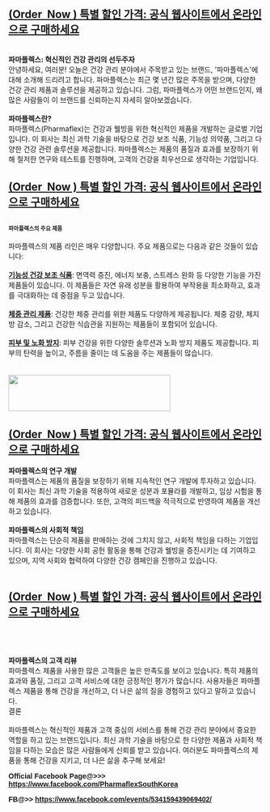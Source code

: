 <div>
<div class="separator">
<h2 style="text-align: left;"><strong><a title="PharmaFlex South Korea" href="https://www.facebook.com/PharmaflexSouthKorea">(Order&nbsp; Now ) 특별 할인 가격: 공식 웹사이트에서 온라인으로 구매하세요</a></strong></h2>
<div style="text-align: left;"><strong>&nbsp;</strong></div>
</div>
</div>
<div style="text-align: left;"><strong>파마플렉스: 혁신적인 건강 관리의 선두주자<br /></strong>안녕하세요, 여러분! 오늘은 건강 관리 분야에서 주목받고 있는 브랜드, '파마플렉스'에 대해 소개해 드리려고 합니다. 파마플렉스는 최근 몇 년간 많은 주목을 받으며, 다양한 건강 관리 제품과 솔루션을 제공하고 있습니다. 그럼, 파마플렉스가 어떤 브랜드인지, 왜 많은 사람들이 이 브랜드를 신뢰하는지 자세히 알아보겠습니다.</div>
<div style="text-align: left;"><br /><strong>파마플렉스란?<br /></strong>파마플렉스(Pharmaflex)는 건강과 웰빙을 위한 혁신적인 제품을 개발하는 글로벌 기업입니다. 이 회사는 최신 과학 기술을 바탕으로 건강 보조 식품, 기능성 의약품, 그리고 다양한 건강 관련 솔루션을 제공합니다. 파마플렉스는 제품의 품질과 효과를 보장하기 위해 철저한 연구와 테스트를 진행하며, 고객의 건강을 최우선으로 생각하는 기업입니다.</div>
<div style="text-align: left;">
<h2><strong><a title="PharmaFlex South Korea" href="https://www.facebook.com/PharmaflexSouthKorea">(Order&nbsp; Now ) 특별 할인 가격: 공식 웹사이트에서 온라인으로 구매하세요</a></strong></h2>
<h2><strong style="font-size: 11px;">파마플렉스의 주요 제품</strong></h2>
</div>
<div>파마플렉스의 제품 라인은 매우 다양합니다. 주요 제품으로는 다음과 같은 것들이 있습니다:</div>
<div style="text-align: left;"><br /><strong><a title="PharmaFlex South Korea" href="https://www.facebook.com/PharmaflexSouthKorea">기능성 건강 보조 식품</a></strong>: 면역력 증진, 에너지 보충, 스트레스 완화 등 다양한 기능을 가진 제품들이 있습니다. 이 제품들은 자연 유래 성분을 활용하여 부작용을 최소화하고, 효과를 극대화하는 데 중점을 두고 있습니다.</div>
<div style="text-align: left;"><br /><strong><a title="PharmaFlex South Korea" href="https://www.facebook.com/PharmaflexSouthKorea">체중 관리 제품</a></strong>: 건강한 체중 관리를 위한 제품도 다양하게 제공됩니다. 체중 감량, 체지방 감소, 그리고 건강한 식습관을 지원하는 제품들이 포함되어 있습니다.</div>
<div style="text-align: left;"><br /><strong><a title="PharmaFlex South Korea" href="https://www.facebook.com/PharmaflexSouthKorea">피부 및 노화 방지</a></strong>: 피부 건강을 위한 다양한 솔루션과 노화 방지 제품도 제공합니다. 피부의 탄력을 높이고, 주름을 줄이는 데 도움을 주는 제품들이 많습니다.</div>
<div style="text-align: left;">&nbsp;</div>
<div style="text-align: left;">
<div class="separator">&nbsp;</div>
<div class="separator"><a href="https://getdeal24x7.com/pharmaflex-kr-buy"><img src="https://blogger.googleusercontent.com/img/b/R29vZ2xl/AVvXsEjhxuHsexIiIbzYU6w3QSQPgZx0C_dfVHtm-EorbzaGjYo_-xV781ooQnskLFhagDFcdSOflibysk05TwlMdFt5J-aRMDpuPfEO51l5jFnT_UaKa9qqRnClE91YUBf-mJaUR5S9P6GMSkU6f1jzDHufJW23v0K1XvNjucOzBcG8OOfAFRx7WOvtdCGBls1f/s320/Order%20Now.gif" alt="" width="320" height="72" border="0" data-original-height="138" data-original-width="614" /></a></div>
</div>
<div style="text-align: left;">
<div>
<h2><strong><a title="PharmaFlex South Korea" href="https://www.facebook.com/PharmaflexSouthKorea">(Order&nbsp; Now ) 특별 할인 가격: 공식 웹사이트에서 온라인으로 구매하세요</a></strong></h2>
</div>
</div>
<div style="text-align: left;"><strong>파마플렉스의 연구 개발<br /></strong>파마플렉스는 제품의 품질을 보장하기 위해 지속적인 연구 개발에 투자하고 있습니다. 이 회사는 최신 과학 기술을 적용하여 새로운 성분과 포뮬라를 개발하고, 임상 시험을 통해 제품의 효과를 검증합니다. 또한, 고객의 피드백을 적극적으로 반영하여 제품을 개선하고 있습니다.</div>
<div style="text-align: left;"><br /><strong>파마플렉스의 사회적 책임<br /></strong>파마플렉스는 단순히 제품을 판매하는 것에 그치지 않고, 사회적 책임을 다하는 기업입니다. 이 회사는 다양한 사회 공헌 활동을 통해 건강과 웰빙을 증진시키는 데 기여하고 있으며, 지역 사회와 협력하여 다양한 건강 캠페인을 진행하고 있습니다.</div>
<div style="text-align: left;">&nbsp;</div>
<div style="text-align: left;">
<h2><strong><a title="PharmaFlex South Korea" href="https://www.facebook.com/PharmaflexSouthKorea">(Order&nbsp; Now ) 특별 할인 가격: 공식 웹사이트에서 온라인으로 구매하세요</a></strong></h2>
<h2>&nbsp;</h2>
<strong>파마플렉스의 고객 리뷰<br /></strong>파마플렉스 제품을 사용한 많은 고객들은 높은 만족도를 보이고 있습니다. 특히 제품의 효과와 품질, 그리고 고객 서비스에 대한 긍정적인 평가가 많습니다. 사용자들은 파마플렉스 제품을 통해 건강을 개선하고, 더 나은 삶의 질을 경험하고 있다고 말하고 있습니다.<br />결론</div>
<div style="text-align: left;"><br />파마플렉스는 혁신적인 제품과 고객 중심의 서비스를 통해 건강 관리 분야에서 중요한 역할을 하고 있는 브랜드입니다. 최신 과학 기술을 바탕으로 한 다양한 제품과 사회적 책임을 다하는 모습은 많은 사람들에게 신뢰를 받고 있습니다. 여러분도 파마플렉스의 제품을 통해 건강을 지키고, 더 나은 삶을 추구해 보세요!</div>
<div style="text-align: left;">
<p><span style="font-family: 'Agency FB', sans-serif;"><strong>Official Facebook Page@&gt;&gt;&gt; </strong></span><a href="https://www.facebook.com/PharmaflexSouthKorea"><span style="font-family: 'Agency FB', sans-serif;"><strong>https://www.facebook.com/PharmaflexSouthKorea</strong></span></a></p>
<p><span style="font-family: 'Agency FB', sans-serif;"><strong>FB@&gt;&gt; </strong></span><a href="https://www.facebook.com/events/534159439069402/"><span style="font-family: 'Agency FB', sans-serif;"><strong>https://www.facebook.com/events/534159439069402/</strong></span></a></p>
</div>
